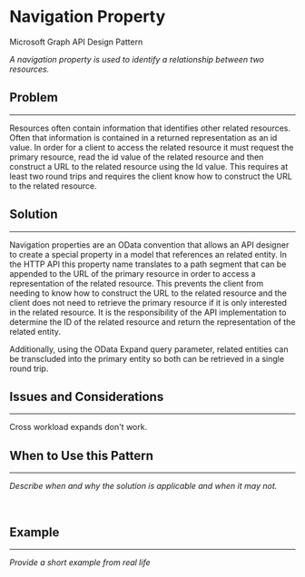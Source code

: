 # Navigation Property

Microsoft Graph API Design Pattern

*A navigation property is used to identify a relationship between two resources.*

## Problem
--------

Resources often contain information that identifies other related resources. Often that information is contained in a returned representation as an id value. In order for a client to access the related resource it must request the primary resource, read the id value of the related resource and then construct a URL to the related resource using the Id value. This requires at least two round trips and requires the client know how to construct the URL to the related resource.

## Solution
--------

Navigation properties are an OData convention that allows an API designer to create a special property in a model that references an related entity. In the HTTP API this property name translates to a path segment that can be appended to the URL of the primary resource in order to access a representation of the related resource. This prevents the client from needing to know how to construct the URL to the related resource and the client does not need to retrieve the primary resource if it is only interested in the related resource.  It is the responsibility of the API implementation to determine the ID of the related resource and return the representation of the related entity.

Additionally, using the OData Expand query parameter, related entities can be transcluded into the primary entity so both can be retrieved in a single round trip.

## Issues and Considerations
-------------------------

Cross workload expands don't work.
 

## When to Use this Pattern
------------------------

*Describe when and why the solution is applicable and when it may not.*

 

## Example
-------

*Provide a short example from real life*

 

 

 
